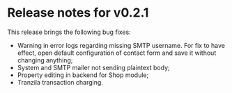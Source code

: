 # Release notes for v0.2.1

This release brings the following bug fixes:

- Warning in error logs regarding missing SMTP username. For fix to have effect, open default configuration of contact form and save it without changing anything;
- System and SMTP mailer not sending plaintext body;
- Property editing in backend for Shop module;
- Tranzila transaction charging.

